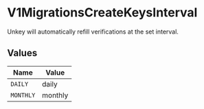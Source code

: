 # V1MigrationsCreateKeysInterval

Unkey will automatically refill verifications at the set interval.


## Values

| Name      | Value     |
| --------- | --------- |
| `DAILY`   | daily     |
| `MONTHLY` | monthly   |